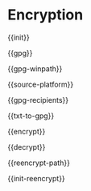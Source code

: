 # Encryption

{{init}}

{{gpg}}

{{gpg-winpath}}

{{source-platform}}

{{gpg-recipients}}

{{txt-to-gpg}}

{{encrypt}}

{{decrypt}}

{{reencrypt-path}}

{{init-reencrypt}}

